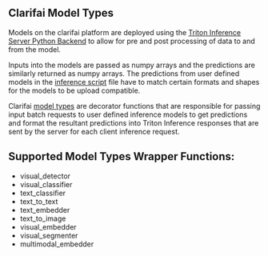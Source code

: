 ## Clarifai Model Types

Models on the clarifai platform are deployed using the [Triton Inference Server Python Backend](https://github.com/triton-inference-server/python_backend) to allow for pre and post processing of data to and from the model.

Inputs into the models are passed as numpy arrays and the predictions are similarly returned as numpy arrays.
The predictions from user defined models in the [inference script](../README.md#the-inference-script) file have to match certain formats and shapes for the models to be upload compatible.

Clarifai [model types](../models/model_types.py) are decorator functions that are responsible for passing input batch requests to user defined inference models to get predictions and format the resultant predictions into Triton Inference responses that are sent by the server for each client inference request.

## Supported Model Types Wrapper Functions:

- visual_detector
- visual_classifier
- text_classifier
- text_to_text
- text_embedder
- text_to_image
- visual_embedder
- visual_segmenter
- multimodal_embedder
